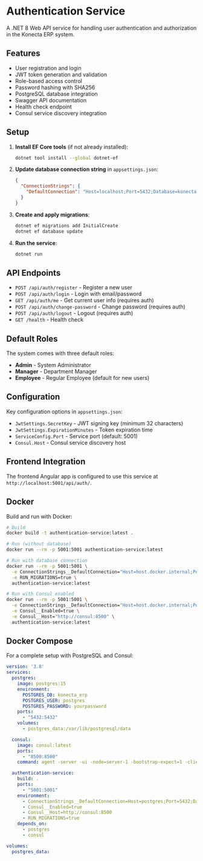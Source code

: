 # Authentication Service

A .NET 8 Web API service for handling user authentication and authorization in the Konecta ERP system.

## Features

- User registration and login
- JWT token generation and validation
- Role-based access control
- Password hashing with SHA256
- PostgreSQL database integration
- Swagger API documentation
- Health check endpoint
- Consul service discovery integration

## Setup

1. **Install EF Core tools** (if not already installed):
   ```bash
   dotnet tool install --global dotnet-ef
   ```

2. **Update database connection string** in `appsettings.json`:
   ```json
   {
     "ConnectionStrings": {
       "DefaultConnection": "Host=localhost;Port=5432;Database=konecta_erp;Username=postgres;Password=yourpassword"
     }
   }
   ```

3. **Create and apply migrations**:
   ```bash
   dotnet ef migrations add InitialCreate
   dotnet ef database update
   ```

4. **Run the service**:
   ```bash
   dotnet run
   ```

## API Endpoints

- `POST /api/auth/register` - Register a new user
- `POST /api/auth/login` - Login with email/password
- `GET /api/auth/me` - Get current user info (requires auth)
- `POST /api/auth/change-password` - Change password (requires auth)
- `POST /api/auth/logout` - Logout (requires auth)
- `GET /health` - Health check

## Default Roles

The system comes with three default roles:
- **Admin** - System Administrator
- **Manager** - Department Manager  
- **Employee** - Regular Employee (default for new users)

## Configuration

Key configuration options in `appsettings.json`:

- `JwtSettings.SecretKey` - JWT signing key (minimum 32 characters)
- `JwtSettings.ExpirationMinutes` - Token expiration time
- `ServiceConfig.Port` - Service port (default: 5001)
- `Consul.Host` - Consul service discovery host

## Frontend Integration

The frontend Angular app is configured to use this service at `http://localhost:5001/api/auth/`.

## Docker

Build and run with Docker:

```bash
# Build
docker build -t authentication-service:latest .

# Run (without database)
docker run --rm -p 5001:5001 authentication-service:latest

# Run with database connection
docker run --rm -p 5001:5001 \
  -e ConnectionStrings__DefaultConnection="Host=host.docker.internal;Port=5432;Database=konecta_erp;Username=postgres;Password=yourpassword" \
  -e RUN_MIGRATIONS=true \
  authentication-service:latest

# Run with Consul enabled
docker run --rm -p 5001:5001 \
  -e ConnectionStrings__DefaultConnection="Host=host.docker.internal;Port=5432;Database=konecta_erp;Username=postgres;Password=yourpassword" \
  -e Consul__Enabled=true \
  -e Consul__Host="http://consul:8500" \
  authentication-service:latest
```

## Docker Compose

For a complete setup with PostgreSQL and Consul:

```yaml
version: '3.8'
services:
  postgres:
    image: postgres:15
    environment:
      POSTGRES_DB: konecta_erp
      POSTGRES_USER: postgres
      POSTGRES_PASSWORD: yourpassword
    ports:
      - "5432:5432"
    volumes:
      - postgres_data:/var/lib/postgresql/data

  consul:
    image: consul:latest
    ports:
      - "8500:8500"
    command: agent -server -ui -node=server-1 -bootstrap-expect=1 -client=0.0.0.0

  authentication-service:
    build: .
    ports:
      - "5001:5001"
    environment:
      - ConnectionStrings__DefaultConnection=Host=postgres;Port=5432;Database=konecta_erp;Username=postgres;Password=yourpassword
      - Consul__Enabled=true
      - Consul__Host=http://consul:8500
      - RUN_MIGRATIONS=true
    depends_on:
      - postgres
      - consul

volumes:
  postgres_data:
```
